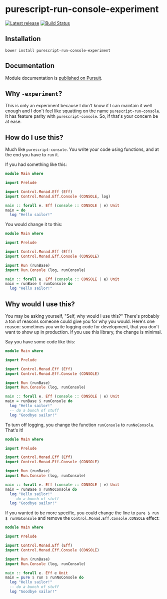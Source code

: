 # purescript-run-console-experiment


[![Latest release](http://img.shields.io/bower/v/purescript-run-console-experiment.svg)](https://github.com/joneshf/purescript-run-console-experiment/releases)
[![Build Status](https://travis-ci.org/joneshf/purescript-run-console-experiment.svg?branch=master)](https://travis-ci.org/joneshf/purescript-run-console-experiment)

## Installation

```
bower install purescript-run-console-experiment
```

## Documentation

Module documentation is [published on Pursuit](http://pursuit.purescript.org/packages/purescript-run-console-experiment).

## Why `-experiment`?

This is only an experiment because I don't know if I can maintain it well enough and I don't feel like squatting on the name `purescript-run-console`.
It has feature parity with `purescript-console`.
So, if that's your concern be at ease.

## How do I use this?

Much like `purescript-console`.
You write your code using functions, and at the end you have to `run` it.

If you had something like this:

```PureScript
module Main where

import Prelude

import Control.Monad.Eff (Eff)
import Control.Monad.Eff.Console (CONSOLE, log)

main :: forall e. Eff (console :: CONSOLE | e) Unit
main = do
  log "Hello sailor!"
```

You would change it to this:

```PureScript
module Main where

import Prelude

import Control.Monad.Eff (Eff)
import Control.Monad.Eff.Console (CONSOLE)

import Run (runBase)
import Run.Console (log, runConsole)

main :: forall e. Eff (console :: CONSOLE | e) Unit
main = runBase $ runConsole do
  log "Hello sailor!"
```

## Why would I use this?

You may be asking yourself, "Self, why would I use this?"
There's probably a ton of reasons someone could give you for why you would.
Here's one reason: sometimes you write logging code for development, that you don't want to show up in production.
If you use this library, the change is minimal.

Say you have some code like this:

```PureScript
module Main where

import Prelude

import Control.Monad.Eff (Eff)
import Control.Monad.Eff.Console (CONSOLE)

import Run (runBase)
import Run.Console (log, runConsole)

main :: forall e. Eff (console :: CONSOLE | e) Unit
main = runBase $ runConsole do
  log "Hello sailor!"
  -- do a bunch of stuff
  log "Goodbye sailor!"
```

To turn off logging, you change the function `runConsole` to `runNoConsole`.
That's it!

```PureScript
module Main where

import Prelude

import Control.Monad.Eff (Eff)
import Control.Monad.Eff.Console (CONSOLE)

import Run (runBase)
import Run.Console (log, runConsole)

main :: forall e. Eff (console :: CONSOLE | e) Unit
main = runBase $ runNoConsole do
  log "Hello sailor!"
  -- do a bunch of stuff
  log "Goodbye sailor!"
```

If you wanted to be more specific,
you could change the line to `pure $ run $ runNoConsole` and remove the `Control.Monad.Eff.Console.CONSOLE` effect:

```PureScript
module Main where

import Prelude

import Control.Monad.Eff (Eff)
import Control.Monad.Eff.Console (CONSOLE)

import Run (runBase)
import Run.Console (log, runConsole)

main :: forall e. Eff e Unit
main = pure $ run $ runNoConsole do
  log "Hello sailor!"
  -- do a bunch of stuff
  log "Goodbye sailor!"
```
